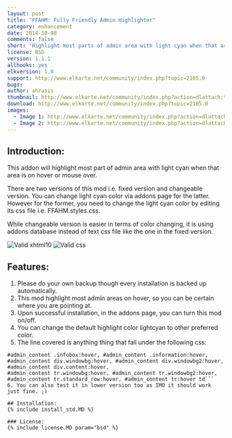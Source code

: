 ```yaml
---
layout: post
title: "FFAHM: Fully Friendly Admin Highlighter"
category: enhancement
date: 2014-10-08
comments: false
short: "Highlight most parts of admin area with light cyan when that area is on hover or mouse over"
license: BSD
version: 1.1.1
allhooks: yes
elkversion: 1.0
support: http://www.elkarte.net/community/index.php?topic=2105.0
bugs:
author: ahrasis
thumbnail: http://www.elkarte.net/community/index.php?action=dlattach;topic=2105.0;attach=1718;image
download: http://www.elkarte.net/community/index.php?topic=2105.0
images:
  - Image 1: http://www.elkarte.net/community/index.php?action=dlattach;topic=2105.0;attach=1718;image
  - Image 2: http://www.elkarte.net/community/index.php?action=dlattach;topic=2105.0;attach=1720;image
---
```


## Introduction:
This addon will highlight most part of admin area with light cyan when that area is on hover or mouse over.

There are two versions of this mod i.e. fixed version and changeable version. You can change light cyan color via addons page for the latter. However for the former, you need to change the light cyan color by editing its css file i.e. FFAHM.styles.css.

While changeable version is easier in terms of color changing, it is using addons database instead of text css file like the one in the fixed version.

![Valid xhtml10](http://validator.w3.org/images/valid_icons/valid-xhtml10)
![Valid css](http://jigsaw.w3.org/css-validator/images/vcss)

## Features:
1. Please do your own backup though every installation is backed up automatically.
2. This mod highlight most admin areas on hover, so you can be certain where you are pointing at.
3. Upon successful installation, in the addons page, you can turn this mod on/off.
4. You can change the default highlight color lightcyan to other preferred color.
5. The line covered is anything thing that fall under the following css:
```#admin_content p.description:hover, #admin_content dl.settings:hover, #admin_content li:hover,
#admin_content .infobox:hover, #admin_content .information:hover,
#admin_content div.windowbg:hover, #admin_content div.windowbg2:hover, #admin_content div.content:hover,
#admin_content tr.windowbg:hover, #admin_content tr.windowbg2:hover, #admin_content tr.standard_row:hover, #admin_content tr:hover td```
6. You can also test it in lower version too as IMO it should work just fine. ;)

## Installation:
{% include install_std.MD %}

### License:
{% include license.MD param="bsd" %}